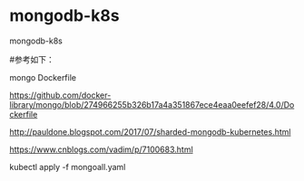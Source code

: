 # mongodb-k8s
mongodb-k8s

#参考如下：

mongo Dockerfile

https://github.com/docker-library/mongo/blob/274966255b326b17a4a351867ece4eaa0eefef28/4.0/Dockerfile



http://pauldone.blogspot.com/2017/07/sharded-mongodb-kubernetes.html



https://www.cnblogs.com/vadim/p/7100683.html



kubectl apply -f mongoall.yaml 
